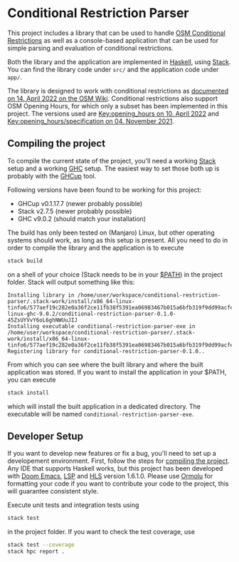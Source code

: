 # Conditional Restriction Parser

This project includes a library that can be used to handle [OSM Conditional Restrictions]()
as well as a console-based application
that can be used for simple parsing and evaluation of conditional restrictions.

Both the library and the application are implemented in [Haskell](https://www.haskell.org/),
using [Stack](https://docs.haskellstack.org/en/stable/README/).
You can find the library code under `src/` and the application code under `app/`.

The library is designed to work with conditional restrictions as
[documented on 14. April 2022 on the OSM Wiki](https://wiki.openstreetmap.org/w/index.php?title=Conditional_restrictions&oldid=2310830).
Conditional restrictions also support OSM Opening Hours, for which only a subset
has been implemented in this project. The versions used are
[Key:opening_hours on 10. April 2022](https://wiki.openstreetmap.org/w/index.php?title=Key:opening_hours&oldid=2309608)
and [Key:opening_hours/specification on 04. November 2021](https://wiki.openstreetmap.org/w/index.php?title=Key:opening_hours/specification&oldid=2215648).

## Compiling the project

To compile the current state of the project, you'll need a working [Stack](https://docs.haskellstack.org/en/stable/README/)
setup and a working [GHC](https://www.haskell.org/ghc/) setup. The easiest way to set those both up is
probably with the [GHCup](https://www.haskell.org/ghcup/) tool.

Following versions have been found to be working for this project:
- GHCup v0.1.17.7 (newer probably possible)
- Stack v2.7.5 (newer probably possible)
- GHC v9.0.2 (should match your installation)

The build has only been tested on (Manjaro) Linux, but other operating systems
should work, as long as this setup is present. All you need to do in order to
compile the library and the application is to execute

``` sh
stack build
```

on a shell of your choice (Stack needs to be in your
[$PATH](https://linuxconfig.org/linux-path-environment-variable)) in the project
folder. Stack will output something like this:

```
Installing library in /home/user/workspace/conditional-restriction-parser/.stack-work/install/x86_64-linux-tinfo6/577aef19c282e0a36f2ce11fb38f5391ea06983467b015a6bfb319f9dd99acfe/9.0.2/lib/x86_64-linux-ghc-9.0.2/conditional-restriction-parser-0.1.0-45ZsUYVvY6oL6ghNWUuJIJ
Installing executable conditional-restriction-parser-exe in /home/user/workspace/conditional-restriction-parser/.stack-work/install/x86_64-linux-tinfo6/577aef19c282e0a36f2ce11fb38f5391ea06983467b015a6bfb319f9dd99acfe/9.0.2/bin
Registering library for conditional-restriction-parser-0.1.0..
```

From which you can see where the built library and where the built application
was stored. If you want to install the application in your $PATH, you can
execute

``` sh
stack install
```

which will install the built application in a dedicated directory. The executable will be named `conditional-restriction-parser-exe`.

## Developer Setup

If you want to develop new features or fix a bug, you'll need to set up a
developement environment. First, follow the steps for [compiling the
project](#compiling-the-project). Any IDE that supports Haskell
works, but this project has been developed with [Doom
Emacs](https://github.com/doomemacs/doomemacs),
[LSP](https://microsoft.github.io/language-server-protocol/)
and [HLS](https://haskell-language-server.readthedocs.io/en/latest/what-is-hls.html) version 1.6.1.0.
Please use [Ormolu](https://github.com/tweag/ormolu) for formatting your code if you want
to contribute your code to the project, this will guarantee consistent style.

Execute unit tests and integration tests using

```sh
stack test
```

in the project folder. If you want to check the test coverage, use

``` sh
stack test --coverage
stack hpc report .
```
